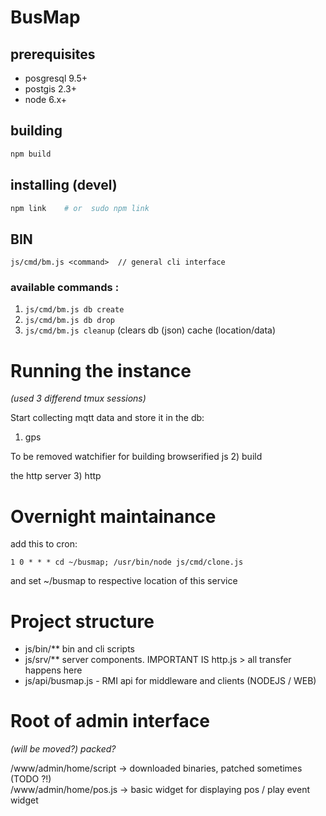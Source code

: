 # BusMap


## prerequisites

* posgresql 9.5+
* postgis 2.3+ 
* node 6.x+

## building

```bash
npm build
```

## installing (devel) 

```bash
npm link	# or  sudo npm link
```

## BIN

	js/cmd/bm.js <command> 	// general cli interface

### available commands :

1) ```js/cmd/bm.js db create```
2) ```js/cmd/bm.js db drop```
3) ```js/cmd/bm.js cleanup```	 (clears db (json) cache (location/data)

# Running the instance 

_(used 3 differend tmux sessions)_

Start collecting mqtt data and store it in the db:
1) gps
 
To be removed watchifier for building browserified js 
2) build

the http server 
3) http

# Overnight maintainance

add this to cron:

```cron
1 0 * * * cd ~/busmap; /usr/bin/node js/cmd/clone.js 
```
and set ~/busmap to respective location of this service

# Project structure

* js/bin/** 			bin and cli scripts
* js/srv/**			server components. IMPORTANT IS http.js > all transfer happens here
* js/api/busmap.js	- RMI api for middleware and clients (NODEJS / WEB)


# Root of admin interface 
_(will be moved?) packed?_

/www/admin/home/script 				-> downloaded binaries, patched sometimes (TODO ?!) 			
/www/admin/home/pos.js 				-> basic widget for displaying pos / play event widget
 
